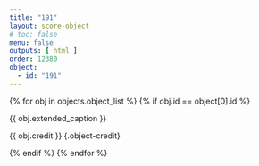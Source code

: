 ```yaml
---
title: "191"
layout: score-object
# toc: false
menu: false
outputs: [ html ]
order: 12380
object:
  - id: "191"
---
```


{% for obj in objects.object_list %}
{% if obj.id == object[0].id %}

{{ obj.extended_caption }}

{{ obj.credit }} {.object-credit}

{% endif %}
{% endfor %}
